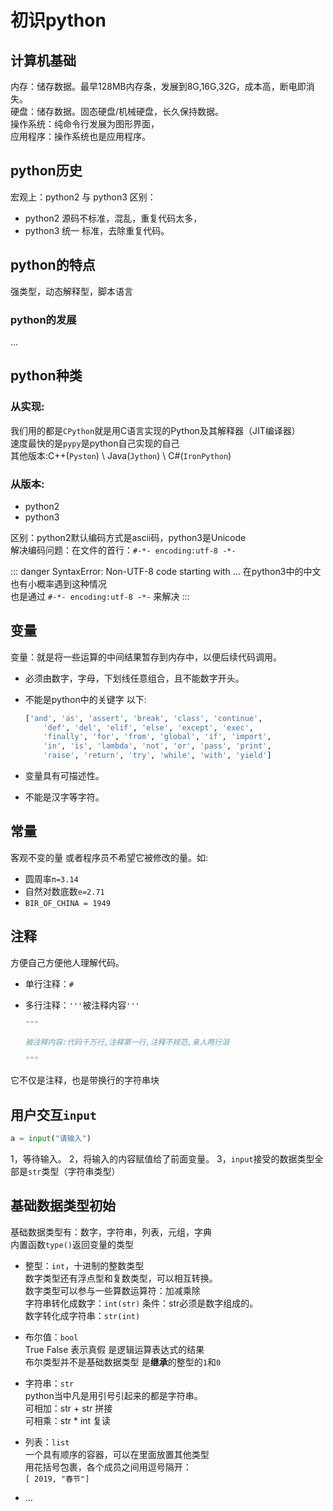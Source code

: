 # 初识python

## 计算机基础

内存：储存数据。最早128MB内存条，发展到8G,16G,32G，成本高，断电即消失。    
硬盘：储存数据。固态硬盘/机械硬盘，长久保持数据。    
操作系统：纯命令行发展为图形界面，   
应用程序：操作系统也是应用程序。

## python历史

宏观上：python2 与 python3 区别：

- python2 源码不标准，混乱，重复代码太多，
- python3 统一 标准，去除重复代码。

## python的特点

强类型，动态解释型，脚本语言

### python的发展

...

## python种类

### 从实现:

我们用的都是`CPython`就是用C语言实现的Python及其解释器（JIT编译器）    
速度最快的是`pypy`是python自己实现的自己    
其他版本:C++(`Pyston`)    \\    Java(`Jython`)    \\    C#(`IronPython`) 

### 从版本:

- python2
- python3 

区别：python2默认编码方式是ascii码，python3是Unicode    
解决编码问题：在文件的首行：`#-*- encoding:utf-8 -*-` 

::: danger SyntaxError: Non-UTF-8 code starting with ...
在python3中的中文也有小概率遇到这种情况    
也是通过 `#-*- encoding:utf-8 -*-` 来解决
:::

## 变量

变量：就是将一些运算的中间结果暂存到内存中，以便后续代码调用。

- 必须由数字，字母，下划线任意组合，且不能数字开头。

- 不能是python中的关键字 以下:
  
  ```python
  ['and', 'as', 'assert', 'break', 'class', 'continue',
      'def', 'del', 'elif', 'else', 'except', 'exec',
      'finally', 'for', 'from', 'global', 'if', 'import', 
      'in', 'is', 'lambda', 'not', 'or', 'pass', 'print', 
      'raise', 'return', 'try', 'while', 'with', 'yield']
  ```

- 变量具有可描述性。

- 不能是汉字等字符。

## 常量

客观不变的量 或者程序员不希望它被修改的量。如:

- 圆周率`π=3.14`
- 自然对数底数`e=2.71`
- `BIR_OF_CHINA = 1949`

## 注释

方便自己方便他人理解代码。

- 单行注释：`#`

- 多行注释：`'''`被注释内容`'''`
  
  ```python
  """
  
  被注释内容:代码千万行,注释第一行,注释不规范,亲人两行泪
  
  """
  ```

它不仅是注释，也是带换行的字符串块

## 用户交互`input`

```python
a = input("请输入")
```

1，等待输入。
2，将输入的内容赋值给了前面变量。
3，`input`接受的数据类型全部是`str`类型（字符串类型）

## 基础数据类型初始

基础数据类型有：数字，字符串，列表，元组，字典    
内置函数`type()`返回变量的类型

- 整型：`int`，十进制的整数类型    
  数字类型还有浮点型和复数类型，可以相互转换。    
  数字类型可以参与一些算数运算符：加减乘除    
  字符串转化成数字：`int(str)` 条件：str必须是数字组成的。    
  数字转化成字符串：`str(int)`

- 布尔值：`bool`    
  True   False  表示真假  是逻辑运算表达式的结果    
  布尔类型并不是基础数据类型 是**继承**的整型的`1`和`0`

- 字符串：`str`    
  python当中凡是用引号引起来的都是字符串。    
  可相加：str \+ str  拼接    
  可相乘：str \* int  复读

- 列表：`list`    
  一个具有顺序的容器，可以在里面放置其他类型    
  用花括号包裹，各个成员之间用逗号隔开：    
  `[ 2019, "春节"]`

- ...

